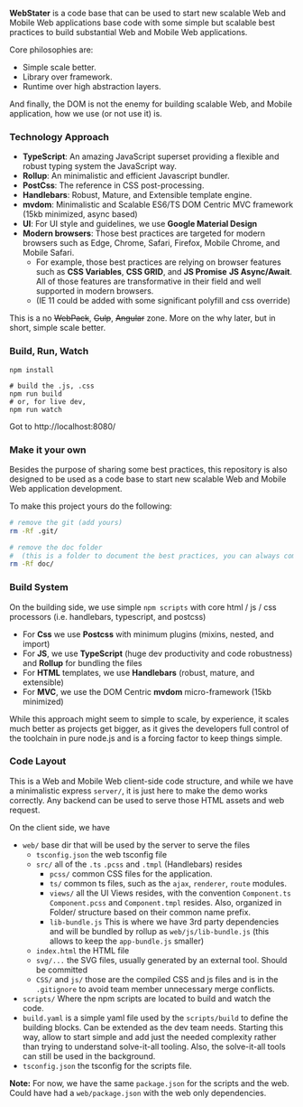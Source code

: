 **WebStater** is a code base that can be used to start new scalable Web and Mobile Web applications base code with some simple but scalable best practices to build substantial Web and Mobile Web applications. 

Core philosophies are: 

- Simple scale better. 
- Library over framework. 
- Runtime over high abstraction layers. 

And finally, the DOM is not the enemy for building scalable Web, and Mobile application, how we use (or not use it) is. 


### Technology Approach

- **TypeScript**: An amazing JavaScript superset providing a flexible and robust typing system the JavaScript way. 
- **Rollup**: An minimalistic and efficient Javascript bundler. 
- **PostCss**: The reference in CSS post-processing. 
- **Handlebars**: Robust, Mature, and Extensible template engine. 
- **mvdom**: Minimalistic and Scalable ES6/TS DOM Centric MVC framework (15kb minimized, async based)
- **UI**: For UI style and guidelines, we use **Google Material Design**
- **Modern browsers**: Those best practices are targeted for modern browsers such as Edge, Chrome, Safari, Firefox, Mobile Chrome, and Mobile Safari.
    - For example, those best practices are relying on browser features such as **CSS Variables**, **CSS GRID**, and **JS Promise** **JS Async/Await**. All of those features are transformative in their field and well supported in modern browsers. 
    - (IE 11 could be added with some significant polyfill and css override)

This is a no ~~WebPack~~, ~~Gulp~~, ~~Angular~~  zone. More on the why later, but in short, simple scale better. 

### Build, Run, Watch

```
npm install

# build the .js, .css
npm run build 
# or, for live dev, 
npm run watch
```

Got to http://localhost:8080/

### Make it your own

Besides the purpose of sharing some best practices, this repository is also designed to be used as a code base to start new scalable Web and Mobile Web application development. 

To make this project yours do the following: 

```sh
# remove the git (add yours)
rm -Rf .git/

# remove the doc folder 
#  (this is a folder to document the best practices, you can always come back to the web-start repo)
rm -Rf doc/ 
```

### Build System

On the building side, we use simple `npm scripts` with core html / js / css processors (i.e. handlebars, typescript, and postcss)

- For **Css** we use **Postcss** with minimum plugins (mixins, nested, and import)
- For **JS**, we use **TypeScript** (huge dev productivity and code robustness) and **Rollup** for bundling the files
- For **HTML** templates, we use **Handlebars** (robust, mature, and extensible)
- For **MVC**, we use the DOM Centric **mvdom** micro-framework (15kb minimized)

While this approach might seem to simple to scale, by experience, it scales much better as projects get bigger, as it gives the developers full control of the toolchain in pure node.js and is a forcing factor to keep things simple. 

### Code Layout

This is a Web and Mobile Web client-side code structure, and while we have a minimalistic express `server/`, it is just here to make the demo works correctly. Any backend can be used to serve those HTML assets and web request.  

On the client side, we have


- `web/` base dir that will be used by the server to serve the files
    - `tsconfig.json` the web tsconfig file
    - `src/` all of the `.ts` `.pcss` and `.tmpl` (Handlebars) resides
        - `pcss/` common CSS files for the application.
        - `ts/` common ts files, such as the `ajax`, `renderer`, `route` modules. 
        - `views/` all the UI Views resides, with the convention `Component.ts` `Component.pcss` and `Component.tmpl` resides. Also, organized in Folder/ structure based on their common name prefix.                 
        - `lib-bundle.js` This is where we have 3rd party dependencies and will be bundled by rollup as `web/js/lib-bundle.js` (this allows to keep the `app-bundle.js` smaller)
    - `index.html` the HTML file
    - `svg/...` the SVG files, usually generated by an external tool. Should be committed
    - `CSS/` and `js/` those are the compiled CSS and js files and is in the `.gitignore` to avoid team member unnecessary merge conflicts. 
- `scripts/` Where the npm scripts are located to build and watch the code. 
- `build.yaml` is a simple yaml file used by the `scripts/build` to define the building blocks. Can be extended as the dev team needs. Starting this way, allow to start simple and add just the needed complexity rather than trying to understand solve-it-all tooling. Also, the solve-it-all tools can still be used in the background. 
- `tsconfig.json` the tsconfig for the scripts file.

**Note:** For now, we have the same `package.json` for the scripts and the web. Could have had a `web/package.json` with the web only dependencies. 



